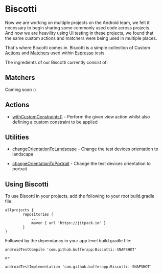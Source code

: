 # Biscotti

Now we are working on multiple projects on the Android team, we felt it necessary to begin sharing some commonly used code across projects. And now we are heavility using UI testing in these projects, we found that the same custom actions and matchers were being used in multiple places.

That's where Biscotti comes in. Biscotti is a simple collection of Custom [Actions](https://developer.android.com/reference/android/support/test/espresso/action/ViewActions.html) and [Matchers](https://developer.android.com/reference/android/support/test/espresso/matcher/ViewMatchers.html) used within [Espresso](https://developer.android.com/training/testing/espresso/index.html) tests.


The ingredients of our Biscotti currently consist of:


Matchers
--------

Coming soon :)


Actions
-------

- [withCustomConstraints()](https://github.com/bufferapp/Biscotti/blob/master/app/src/main/java/org/buffer/android/biscotti/BiscottiActions.kt#L13) - 
Perform the given view action whilst also defining a custom constraint to be applied

Utilities
---------

- [changeOrientationToLandscape](https://github.com/bufferapp/Biscotti/blob/master/app/src/main/java/org/buffer/android/biscotti/BiscottiUtil.kt#L11) - Change the test devices orientation to landscape

- [changeOrientationToPortrait](https://github.com/bufferapp/Biscotti/blob/master/app/src/main/java/org/buffer/android/biscotti/BiscottiUtil.kt#L15) - Change the test devices orientation to portrait


Using Biscotti
--------------

To use Biscotti in your projects, add the following to your root build.gradle file:

    allprojects {
		    repositories {
			    ...
			    maven { url 'https://jitpack.io' }
		    }   
    }

Followed by the dependancy in your app level build.gradle file:

    androidTestCompile 'com.github.bufferapp:Biscotti:-SNAPSHOT'
    
    or
    
    androidTestImplementation 'com.github.bufferapp:Biscotti:-SNAPSHOT'
